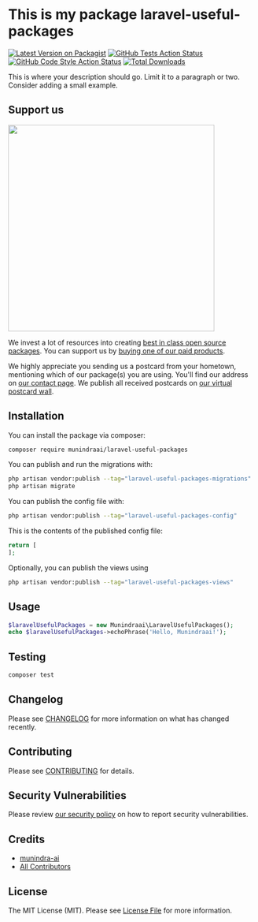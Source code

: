 # This is my package laravel-useful-packages

[![Latest Version on Packagist](https://img.shields.io/packagist/v/munindraai/laravel-useful-packages.svg?style=flat-square)](https://packagist.org/packages/munindraai/laravel-useful-packages)
[![GitHub Tests Action Status](https://img.shields.io/github/actions/workflow/status/munindraai/laravel-useful-packages/run-tests.yml?branch=main&label=tests&style=flat-square)](https://github.com/munindraai/laravel-useful-packages/actions?query=workflow%3Arun-tests+branch%3Amain)
[![GitHub Code Style Action Status](https://img.shields.io/github/actions/workflow/status/munindraai/laravel-useful-packages/fix-php-code-style-issues.yml?branch=main&label=code%20style&style=flat-square)](https://github.com/munindraai/laravel-useful-packages/actions?query=workflow%3A"Fix+PHP+code+style+issues"+branch%3Amain)
[![Total Downloads](https://img.shields.io/packagist/dt/munindraai/laravel-useful-packages.svg?style=flat-square)](https://packagist.org/packages/munindraai/laravel-useful-packages)

This is where your description should go. Limit it to a paragraph or two. Consider adding a small example.

## Support us

[<img src="https://github-ads.s3.eu-central-1.amazonaws.com/laravel-useful-packages.jpg?t=1" width="419px" />](https://spatie.be/github-ad-click/laravel-useful-packages)

We invest a lot of resources into creating [best in class open source packages](https://spatie.be/open-source). You can support us by [buying one of our paid products](https://spatie.be/open-source/support-us).

We highly appreciate you sending us a postcard from your hometown, mentioning which of our package(s) you are using. You'll find our address on [our contact page](https://spatie.be/about-us). We publish all received postcards on [our virtual postcard wall](https://spatie.be/open-source/postcards).

## Installation

You can install the package via composer:

```bash
composer require munindraai/laravel-useful-packages
```

You can publish and run the migrations with:

```bash
php artisan vendor:publish --tag="laravel-useful-packages-migrations"
php artisan migrate
```

You can publish the config file with:

```bash
php artisan vendor:publish --tag="laravel-useful-packages-config"
```

This is the contents of the published config file:

```php
return [
];
```

Optionally, you can publish the views using

```bash
php artisan vendor:publish --tag="laravel-useful-packages-views"
```

## Usage

```php
$laravelUsefulPackages = new Munindraai\LaravelUsefulPackages();
echo $laravelUsefulPackages->echoPhrase('Hello, Munindraai!');
```

## Testing

```bash
composer test
```

## Changelog

Please see [CHANGELOG](CHANGELOG.md) for more information on what has changed recently.

## Contributing

Please see [CONTRIBUTING](CONTRIBUTING.md) for details.

## Security Vulnerabilities

Please review [our security policy](../../security/policy) on how to report security vulnerabilities.

## Credits

- [munindra-ai](https://github.com/Munindraai)
- [All Contributors](../../contributors)

## License

The MIT License (MIT). Please see [License File](LICENSE.md) for more information.
